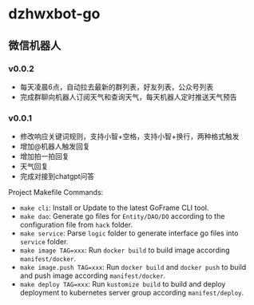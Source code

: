 # dzhwxbot-go
## 微信机器人

### v0.0.2
- 每天凌晨6点，自动拉去最新的群列表，好友列表，公众号列表
- 完成群聊向机器人订阅天气和查询天气，每天机器人定时推送天气预告

### v0.0.1
- 修改响应关键词规则，支持小智+空格，支持小智+换行，两种格式触发
- 增加@机器人触发回复
- 增加拍一拍回复
- 天气回复
- 完成对接到chatgpt问答




Project Makefile Commands: 
- `make cli`: Install or Update to the latest GoFrame CLI tool.
- `make dao`: Generate go files for `Entity/DAO/DO` according to the configuration file from `hack` folder.
- `make service`: Parse `logic` folder to generate interface go files into `service` folder.
- `make image TAG=xxx`: Run `docker build` to build image according `manifest/docker`.
- `make image.push TAG=xxx`: Run `docker build` and `docker push` to build and push image according `manifest/docker`.
- `make deploy TAG=xxx`: Run `kustomize build` to build and deploy deployment to kubernetes server group according `manifest/deploy`.